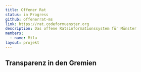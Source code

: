 ```yaml
---
title: Offener Rat
status: in Progress
github: offenerrat-ms
link: https://rat.codeformuenster.org
description: Das offene Ratsinformationssystem für Münster
members:
  - name: Mila
layout: projekt
---
```

## Transparenz in den Gremien

